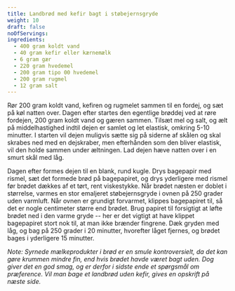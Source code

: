 ```yaml
---
title: Landbrød med kefir bagt i støbejernsgryde
weight: 10
draft: false
noOfServings: 
ingredients:
  - 400 gram koldt vand
  - 40 gram kefir eller kærnemælk
  - 6 gram gær
  - 220 gram hvedemel
  - 200 gram tipo 00 hvedemel
  - 200 gram rugmel
  - 12 gram salt
---
```


Rør 200 gram koldt vand, kefiren og rugmelet sammen til en fordej, og
sæt på køl natten over. Dagen efter startes den egentlige brøddej ved at
røre fordejen, 200 gram koldt vand og gæren sammen. Tilsæt mel og salt,
og ælt på middelhastighed indtil dejen er samlet og let elastisk,
omkring 5-10 minutter. I starten vil dejen muligvis sætte sig på siderne
af skålen og skal skrabes ned med en dejskraber, men efterhånden som den
bliver elastisk, vil den holde sammen under æltningen. Lad dejen hæve
natten over i en smurt skål med låg.

Dagen efter formes dejen til en blank, rund kugle. Drys bagepapir med
rismel, sæt det formede brød på bagepapiret, og drys yderligere med
rismel før brødet dækkes af et tørt, rent viskestykke. Når brødet næsten
er doblet i størrelse, varmes en stor emaljeret støbejernsgryde i ovnen
på 250 grader uden varmluft. Når ovnen er grundigt forvarmet, klippes
bagepapiret til, så det er nogle centimeter større end brødet. Brug
papiret til forsigtigt at løfte brødet ned i den varme gryde -- her er
det vigtigt at have klippet bagepapiret stort nok til, at man ikke
brænder fingrene. Dæk gryden med låg, og bag på 250 grader i 20
minutter, hvorefter låget fjernes, og brødet bages i yderligere 15
minutter.

*Note: Syrnede mælkeprodukter i brød er en smule kontroversielt, da det
kan gøre krummen mindre fin, end hvis brødet havde været bagt uden. Dog
giver det en god smag, og er derfor i sidste ende et spørgsmål om
præference. Vil man bage et landbrød uden kefir, gives en opskrift på
næste side.*

